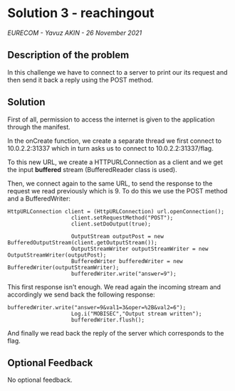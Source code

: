 # Solution 3 - reachingout

*EURECOM - Yavuz AKIN - 26 November 2021*

## Description of the problem

In this challenge we have to connect to a server to print our its request and then send it back a reply using the POST method.

## Solution

First of all, permission to access the internet is given to the application through the manifest. 

In the onCreate function, we create a separate thread we first connect to 10.0.2.2:31337 which in turn asks us to connect to 10.0.2.2:31337/flag.

To this new URL, we create a HTTPURLConnection as a client and we get the input **buffered** stream (BufferedReader class is used).

Then, we connect again to the same URL, to send the response to the request we read previously which is 9.
To do this we use the POST method and a BufferedWriter:

```
HttpURLConnection client = (HttpURLConnection) url.openConnection();
                    client.setRequestMethod("POST");
                    client.setDoOutput(true);

                    OutputStream outputPost = new BufferedOutputStream(client.getOutputStream());
                    OutputStreamWriter outputStreamWriter = new OutputStreamWriter(outputPost);
                    BufferedWriter bufferedWriter = new BufferedWriter(outputStreamWriter);
                    bufferedWriter.write("answer=9");
```

This first response isn't enough. We read again the incoming stream and accordingly we send back the following response: 

```
bufferedWriter.write("answer=9&val1=3&oper=%2B&val2=6");
                    Log.i("MOBISEC","Output stream written");
                    bufferedWriter.flush();
```

And finally we read back the reply of the server which corresponds to the flag.

## Optional Feedback

No optional feedback.